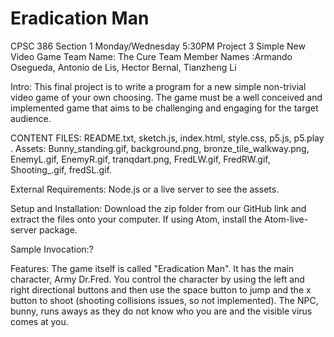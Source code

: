 # Eradication Man
CPSC 386 Section 1 Monday/Wednesday 5:30PM
Project 3 Simple New Video Game
Team Name: The Cure
Team Member Names :Armando Osegueda, Antonio de Lis, Hector Bernal, Tianzheng Li

Intro: This final project is to write a program for a new simple non-trivial video game of your own choosing. The game must be a well conceived and implemented game that aims to be challenging and engaging for the target audience.


CONTENT FILES: README.txt, sketch.js, index.html, style.css, p5.js, p5.play .
               Assets: Bunny_standing.gif, background.png, bronze_tile_walkway.png, EnemyL.gif,     EnemyR.gif, tranqdart.png, FredLW.gif, FredRW.gif, Shooting_.gif, fredSL.gif.

External Requirements: Node.js or a live server to see the assets. 

Setup and Installation: Download the zip folder from our GitHub link and extract the files onto your computer. If using Atom, install the Atom-live-server package. 

Sample Invocation:?

Features: The game itself is called "Eradication Man". It has the main character, Army Dr.Fred. You control the character by using the left and right directional buttons and then use the space button to jump and the x button to shoot (shooting collisions issues, so not implemented). The NPC, bunny, runs aways as they do not know who you are and the visible virus comes at you. 
